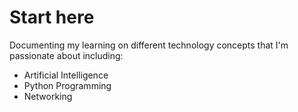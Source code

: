 # Start here

Documenting my learning on different technology concepts that I'm passionate about including:

- Artificial Intelligence
- Python Programming
- Networking
  